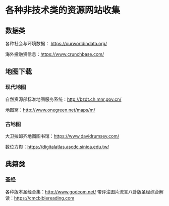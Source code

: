 # 各种非技术类的资源网站收集

## 数据类
各种社会与环境数据： https://ourworldindata.org/

海外投融资信息：https://www.crunchbase.com/

## 地图下载
### 现代地图
自然资源部标准地图服务系统：http://bzdt.ch.mnr.gov.cn/

地图窝：http://www.onegreen.net/maps/m/

### 古地图
大卫拉姆齐地图图书馆：https://www.davidrumsey.com/

数位方舆：https://digitalatlas.ascdc.sinica.edu.tw/

## 典籍类

### 圣经
各种版本圣经合集：http://www.godcom.net/
带评注图片流言八卦版圣经综合解读：https://cmcbiblereading.com